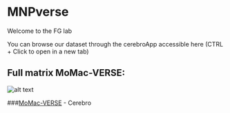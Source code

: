 # MNPverse
Welcome to the FG lab

You can browse our dataset through the cerebroApp accessible here (CTRL + Click to open in a new tab)

## Full matrix MoMac-VERSE: 
![alt text](https://i.ibb.co/TkmYMRS/Mo-Macverse.jpg)



###[MoMac-VERSE](http://macroverse.gustaveroussy.fr/) - Cerebro
